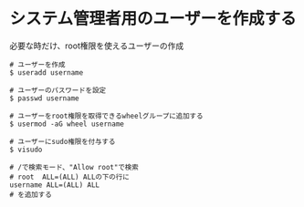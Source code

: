 
# システム管理者用のユーザーを作成する
必要な時だけ、root権限を使えるユーザーの作成


```
# ユーザーを作成
$ useradd username
```

```
# ユーザーのパスワードを設定
$ passwd username
```

```
# ユーザーをroot権限を取得できるwheelグループに追加する
$ usermod -aG wheel username
```

```
# ユーザーにsudo権限を付与する
$ visudo

# /で検索モード、"Allow root"で検索
# root  ALL=(ALL) ALLの下の行に
username ALL=(ALL) ALL
# を追加する
```
